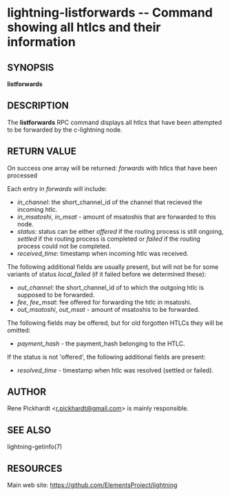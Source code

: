 lightning-listforwards -- Command showing all htlcs and their information
=========================================================================

SYNOPSIS
--------

**listforwards**

DESCRIPTION
-----------

The **listforwards** RPC command displays all htlcs that have been
attempted to be forwarded by the c-lightning node.

RETURN VALUE
------------

On success one array will be returned: *forwards* with htlcs that have
been processed

Each entry in *forwards* will include:
- *in\_channel*: the short\_channel\_id of the channel that recieved the incoming htlc.
- *in\_msatoshi*, *in\_msat* - amount of msatoshis that are forwarded to this node.
- *status*: status can be either *offered* if the routing process is still ongoing,
*settled* if the routing process is completed or *failed* if the routing process could not be completed.
- *received\_time*: timestamp when incoming htlc was received.

The following additional fields are usually present, but will not be for some
variants of status *local\_failed* (if it failed before we determined these):

- *out\_channel*: the short\_channel\_id of to which the outgoing htlc is supposed to be forwarded.
- *fee*, *fee\_msat*: fee offered for forwarding the htlc in msatoshi.
- *out\_msatoshi*, *out\_msat* - amount of msatoshis to be forwarded.

The following fields may be offered, but for old forgotten HTLCs they will be omitted:

- *payment\_hash* - the payment_hash belonging to the HTLC.

If the status is not 'offered', the following additional fields are present:

- *resolved\_time* - timestamp when htlc was resolved (settled or failed).

AUTHOR
------

Rene Pickhardt <<r.pickhardt@gmail.com>> is mainly responsible.

SEE ALSO
--------

lightning-getinfo(7)

RESOURCES
---------

Main web site: <https://github.com/ElementsProject/lightning>
